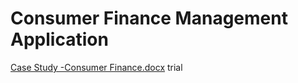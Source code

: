 # Consumer Finance Management Application
[Case Study -Consumer Finance.docx](https://github.com/priyaps2000/consumerfinancemanagement/files/9938805/Case.Study.-Consumer.Finance.docx)
trial